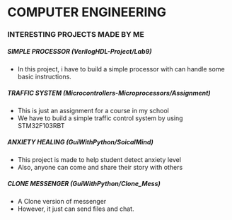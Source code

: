 # COMPUTER ENGINEERING
### INTERESTING PROJECTS MADE BY ME
##### SIMPLE PROCESSOR (VerilogHDL-Project/Lab9)
- In this project, i have to build a simple processor with can handle some basic instructions.
##### TRAFFIC SYSTEM (Microcontrollers-Microprocessors/Assignment)
- This is just an assignment for a course in my school
- We have to build a simple traffic control system by using STM32F103RBT
##### ANXIETY HEALING (GuiWithPython/SoicalMind)
- This project is made to help student detect anxiety level
- Also, anyone can come and share their story with others
##### CLONE MESSENGER (GuiWithPython/Clone_Mess)
- A Clone version of messenger 
- However, it just can send files and chat.

